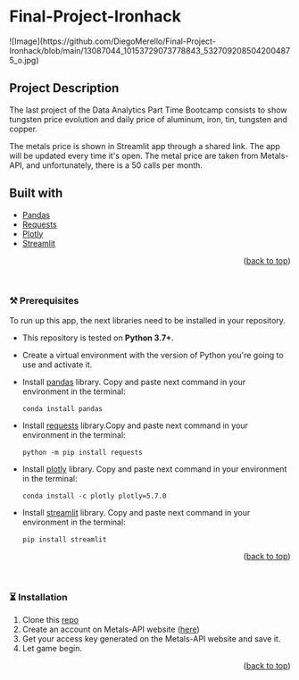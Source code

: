 # Final-Project-Ironhack

<p align="centre">![Image](https://github.com/DiegoMerello/Final-Project-Ironhack/blob/main/13087044_10153729073778843_5327092085042004875_o.jpg)


## Project Description
The last project of the Data Analytics Part Time Bootcamp consists to show tungsten price evolution and daily price of aluminum, iron, tin, tungsten and copper.

The metals price is shown in Streamlit app through a shared link. The app will be updated every time it's open. The metal price are taken from Metals-API, and unfortunately, there is a 50 calls per month.


## Built with

* [Pandas](https://pandas.pydata.org/)
* [Requests](https://docs.python-requests.org/en/latest/)
* [Plotly](https://plotly.com/)
* [Streamlit](https://streamlit.io/)


<p align="right">(<a href="#top">back to top</a>)</p>


&nbsp;

### :hammer_and_pick: Prerequisites

To run up this app, the next libraries need to be installed in your repository. 

- This repository is tested on **Python 3.7+**.
- Create a virtual environment with the version of Python you're going to use and activate it.


- Install [pandas](https://pandas.pydata.org/docs/user_guide/index.html) library. Copy and paste next command in your environment in the terminal:
    ```
    conda install pandas
    ```
- Install [requests](https://docs.python-requests.org/en/latest/) library.Copy and paste next command in your environment in the terminal:
    ```
   python -m pip install requests
    ```
- Install [plotly](https://plotly.com/python/) library. Copy and paste next command in your environment in the terminal:
    ```
    conda install -c plotly plotly=5.7.0
    ```
- Install [streamlit](https://streamlit.io/) library. Copy and paste next command in your environment in the terminal:
    ```
    pip install streamlit
    ```
 
<p align="right">(<a href="#top">back to top</a>)</p>

&nbsp;

### :hourglass_flowing_sand: Installation

1. Clone this [repo](https://github.com/DiegoMerello/Final-Project-Ironhack)
2. Create an account on Metals-API website ([here](https://www.metals-api.com/register))
3. Get your access key generated on the Metals-API website and save it.
4. Let game begin.

<p align="right">(<a href="#top">back to top</a>)</p>

&nbsp;


